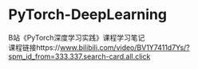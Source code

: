 # PyTorch-DeepLearning
B站《PyTorch深度学习实践》课程学习笔记             
课程链接https://www.bilibili.com/video/BV1Y7411d7Ys/?spm_id_from=333.337.search-card.all.click
